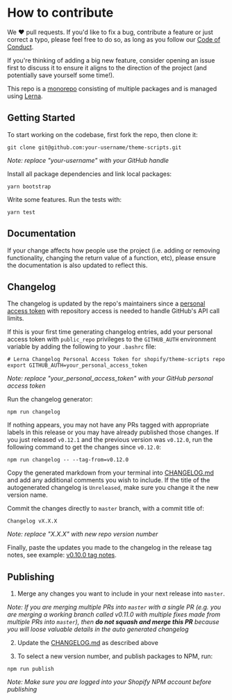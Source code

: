 # How to contribute

We ❤️ pull requests. If you'd like to fix a bug, contribute a feature or just correct a typo, please feel free to do so, as long as you follow our [Code of Conduct](https://github.com/Shopify/slate/blob/master/CODE_OF_CONDUCT.md).

If you're thinking of adding a big new feature, consider opening an issue first to discuss it to ensure it aligns to the direction of the project (and potentially save yourself some time!).

This repo is a [monorepo](https://github.com/babel/babel/blob/master/doc/design/monorepo.md) consisting of multiple packages and is managed using [Lerna](https://github.com/lerna/lerna).

## Getting Started

To start working on the codebase, first fork the repo, then clone it:

```
git clone git@github.com:your-username/theme-scripts.git
```

_Note: replace "your-username" with your GitHub handle_

Install all package dependencies and link local packages:

```
yarn bootstrap
```

Write some features. Run the tests with:

```
yarn test
```

## Documentation

If your change affects how people use the project (i.e. adding or removing
functionality, changing the return value of a function, etc),
please ensure the documentation is also updated to
reflect this.

## Changelog

The changelog is updated by the repo's maintainers since a [personal access token](https://github.com/settings/tokens) with repository access is needed to handle GitHub's API call limits.

If this is your first time generating changelog entries, add your personal access token with `public_repo` privileges to the `GITHUB_AUTH` environment variable by adding the following to your `.bashrc` file:

```
# Lerna Changelog Personal Access Token for shopify/theme-scripts repo
export GITHUB_AUTH=your_personal_access_token
```

_Note: replace "your_personal_access_token" with your GitHub personal access token_

Run the changelog generator:

```
npm run changelog
```

If nothing appears, you may not have any PRs tagged with appropriate labels in this release or you may have already published those changes. If you just released `v0.12.1` and the previous version was `v0.12.0`, run the following command to get the changes since `v0.12.0`:

```
npm run changelog -- --tag-from=v0.12.0
```

Copy the generated markdown from your terminal into [CHANGELOG.md](https://github.com/Shopify/theme-scripts/blob/master/CHANGELOG.md) and add any additional comments you wish to include. If the title of the autogenerated changelog is `Unreleased`, make sure you change it the new version name.

Commit the changes directly to `master` branch, with a commit title of:

```
Changelog vX.X.X
```

_Note: replace "X.X.X" with new repo version number_

Finally, paste the updates you made to the changelog in the release tag notes, see example: [v0.10.0 tag notes](https://github.com/Shopify/theme-scripts/releases/tag/v0.10.0).

## Publishing

1. Merge any changes you want to include in your next release into `master`.

_Note: If you are merging multiple PRs into `master` with a single PR (e.g. you are merging a working branch called v0.11.0 with multiple fixes made from multiple PRs into `master`), then **do not squash and merge this PR** because you will loose valuable details in the auto generated changelog_

2. Update the [CHANGELOG.md](https://github.com/Shopify/theme-scripts/blob/master/CHANGELOG.md) as described above

3. To select a new version number, and publish packages to NPM, run:

```
npm run publish
```

_Note: Make sure you are logged into your Shopify NPM account before publishing_
